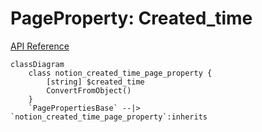 # PageProperty: Created_time

[API Reference](https://developers.notion.com/reference/page-property-values#created-time)

```mermaid
classDiagram
    class notion_created_time_page_property {
        [string] $created_time
        ConvertFromObject()
    }
    `PagePropertiesBase` --|> `notion_created_time_page_property`:inherits
```
